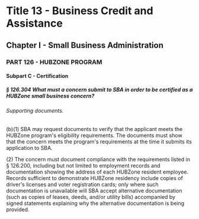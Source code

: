 
# Title 13 - Business Credit and Assistance
## Chapter I - Small Business Administration
### PART 126 - HUBZONE PROGRAM
#### Subpart C - Certification
##### § 126.304 What must a concern submit to SBA in order to be certified as a HUBZone small business concern?
###### Supporting documents.

(b)(1) SBA may request documents to verify that the applicant meets the HUBZone program's eligibility requirements. The documents must show that the concern meets the program's requirements at the time it submits its application to SBA.

(2) The concern must document compliance with the requirements listed in § 126.200, including but not limited to employment records and documentation showing the address of each HUBZone resident employee. Records sufficient to demonstrate HUBZone residency include copies of driver's licenses and voter registration cards; only where such documentation is unavailable will SBA accept alternative documentation (such as copies of leases, deeds, and/or utility bills) accompanied by signed statements explaining why the alternative documentation is being provided.
